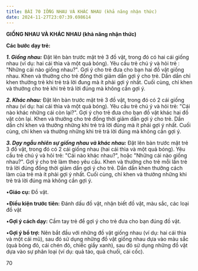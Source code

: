 ```yaml
---
title: BÀI 70 IỐNG NHAU VÀ KHÁC NHAU (khả năng nhận thức)
date: 2024-11-27T23:07:39.698614
---
```


**GIỐNG NHAU VÀ KHÁC NHAU (khả năng nhận thức)**

**Các bước dạy trẻ:**

***1. Giống nhau:*** Đặt lên bàn trước mặt trẻ 3 đồ vật, trong đó có
hai cái giống nhau (ví dụ: hai cái thìa và một quả bóng). Yêu cầu trẻ
chú ý và hỏi trẻ : "Những cái nào giống nhau?". Gợi ý cho trẻ đưa cho
bạn hai đồ vật giống nhau. Khen và thưởng cho trẻ đồng thời giảm dần
gợi ý cho trẻ. Dần dần chỉ khen thưởng trẻ khi trẻ trả lời đung mà ít
phải gợi ý nhất. Cuối cùng, chỉ khen và thưởng cho trẻ khi trẻ trả lời
đúng mà không cần gợi ý.

***2. Khác nhau:*** Đặt lên bàn trước mặt trẻ 3 đồ vật, trong đó có 2
cái giống nhau (ví dụ: hai cái thìa và một quả bóng). Yêu cầu trẻ chú
ý và hỏi trẻ: "Cái nào khác những cái còn lại?". Gợi ý cho trẻ đưa cho
bạn đồ vật khác hai đồ vật còn lại. Khen và thưởng cho trẻ đồng thời
giảm dần gợi ý cho trẻ. Dần dần chỉ khen và thưởng những khi trẻ trả
lời đúng mà ít phải gợi ý nhất. Cuối cùng, chỉ khen và thưởng những
khi trẻ trả lời đúng mà không cần gợi ý.

***3. Dạy ngẫu nhiên sự giống nhau và khác nhau:*** Đặt lên bàn trước
mặt trẻ 3 đồ vật, trong đó có 2 cái giống nhau (hai cái thìa và một
quả bóng). Yêu cầu trẻ chú ý và hỏi trẻ: "Cái nào khác nhau?", hoặc
"Những cái nào giống nhau?". Gợi ý cho trẻ làm theo yêu cầu. Khen và
thưởng cho trẻ mỗi lần trẻ trả lời đúng đồng thời giảm dần gợi ý cho
trẻ. Dần dần khen thưởng cách làm của trẻ mà ít phải gợi ý nhất. Cuối
cùng, chỉ khen và thưởng những khi trẻ trả lời đúng mà không cần gợi
ý.

•**Giáo cụ:** Đồ vật.

•**Điều kiện trước tiên:** Đánh dấu đồ vật, nhận biết đồ vật, màu sắc,
các loại đồ vật

•**Gợi ý cách dạy:** Cầm tay trẻ để gợi ý cho trẻ đưa cho bạn đúng đồ
vật.

•**Gợi ý bổ trợ:** Nên bắt đầu với những đồ vật giống nhau (ví dụ: hai
cái thìa và một cái mũ), sau đó sử dụng những đồ vật giống nhau dựa
vào màu sắc (quả bóng đỏ, cái chén đỏ, chiếc giầy xanh), sau đó sử
dụng những đồ vật dựa vào sự phân loại (ví dụ: quả táo, quả chuối, cái
cốc).

70

